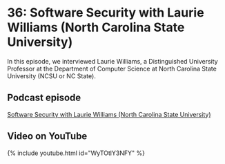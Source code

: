 # 36: Software Security with Laurie Williams (North Carolina State University)

In this episode, we interviewed Laurie Williams, a Distinguished University Professor at the Department of Computer Science at North Carolina State University (NCSU or NC State).



## Podcast episode

[Software Security with Laurie Williams (North Carolina State University)](https://podcasters.spotify.com/pod/show/fronteirases/episodes/36-Software-Security-with-Laurie-Williams-North-Carolina-State-University-e25vn50)

## Video on YouTube

{% include youtube.html id="WyTOtlY3NFY" %}

